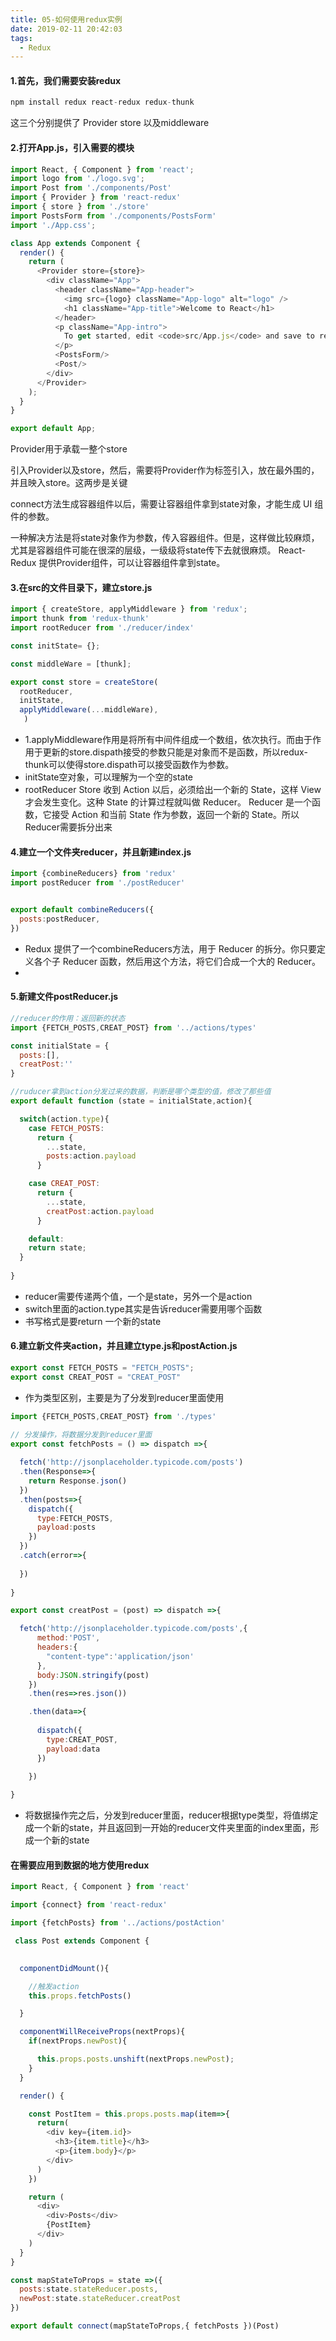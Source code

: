 ```yaml
---
title: 05-如何使用redux实例
date: 2019-02-11 20:42:03
tags:
  - Redux
---
```

#### 1.首先，我们需要安装redux
``` js
npm install redux react-redux redux-thunk
```
这三个分别提供了   Provider   store   以及middleware

#### 2.打开App.js，引入需要的模块
``` js
import React, { Component } from 'react';
import logo from './logo.svg';
import Post from './components/Post'
import { Provider } from 'react-redux'
import { store } from './store'
import PostsForm from './components/PostsForm'
import './App.css';

class App extends Component {
  render() {
    return (
      <Provider store={store}>
        <div className="App">
          <header className="App-header">
            <img src={logo} className="App-logo" alt="logo" />
            <h1 className="App-title">Welcome to React</h1>
          </header>
          <p className="App-intro">
            To get started, edit <code>src/App.js</code> and save to reload.
          </p>
          <PostsForm/>
          <Post/>
        </div>
      </Provider>
    );
  }
}

export default App;

```
Provider用于承载一整个store

引入Provider以及store，然后，需要将Provider作为标签引入，放在最外围的，并且映入store。这两步是关键

connect方法生成容器组件以后，需要让容器组件拿到state对象，才能生成 UI 组件的参数。

一种解决方法是将state对象作为参数，传入容器组件。但是，这样做比较麻烦，尤其是容器组件可能在很深的层级，一级级将state传下去就很麻烦。
React-Redux 提供Provider组件，可以让容器组件拿到state。

#### 3.在src的文件目录下，建立store.js

``` js
import { createStore, applyMiddleware } from 'redux';
import thunk from 'redux-thunk'
import rootReducer from './reducer/index'

const initState= {};

const middleWare = [thunk];

export const store = createStore(
  rootReducer,
  initState,
  applyMiddleware(...middleWare),
   )
```

* 1.applyMiddleware作用是将所有中间件组成一个数组，依次执行。而由于作用于更新的store.dispath接受的参数只能是对象而不是函数，所以redux-thunk可以使得store.dispath可以接受函数作为参数。
* initState空对象，可以理解为一个空的state
* rootReducer Store 收到 Action 以后，必须给出一个新的 State，这样 View 才会发生变化。这种 State 的计算过程就叫做 Reducer。
Reducer 是一个函数，它接受 Action 和当前 State 作为参数，返回一个新的 State。所以Reducer需要拆分出来


#### 4.建立一个文件夹reducer，并且新建index.js

``` index.js
import {combineReducers} from 'redux'
import postReducer from './postReducer'


export default combineReducers({  
  posts:postReducer,
})
```
* Redux 提供了一个combineReducers方法，用于 Reducer 的拆分。你只要定义各个子 Reducer 函数，然后用这个方法，将它们合成一个大的 Reducer。
* 

#### 5.新建文件postReducer.js
``` js
//reducer的作用：返回新的状态
import {FETCH_POSTS,CREAT_POST} from '../actions/types'

const initialState = {  
  posts:[],
  creatPost:''
}

//ruducer拿到action分发过来的数据，判断是哪个类型的值，修改了那些值
export default function (state = initialState,action){  

  switch(action.type){ 
    case FETCH_POSTS:
      return {  
        ...state,
        posts:action.payload
      }

    case CREAT_POST:
      return {  
        ...state,
        creatPost:action.payload
      }

    default:
    return state;
  }
  
}
```
* reducer需要传递两个值，一个是state，另外一个是action
* switch里面的action.type其实是告诉reducer需要用哪个函数
* 书写格式是要return 一个新的state


#### 6.建立新文件夹action，并且建立type.js和postAction.js
``` js
export const FETCH_POSTS = "FETCH_POSTS";
export const CREAT_POST = "CREAT_POST"
```
* 作为类型区别，主要是为了分发到reducer里面使用

``` js
import {FETCH_POSTS,CREAT_POST} from './types'

// 分发操作，将数据分发到reducer里面
export const fetchPosts = () => dispatch =>{ 
   
  fetch('http://jsonplaceholder.typicode.com/posts')
  .then(Response=>{ 
    return Response.json()
  })
  .then(posts=>{
    dispatch({  
      type:FETCH_POSTS,
      payload:posts
    })
  })
  .catch(error=>{  
    
  })
  
}

export const creatPost = (post) => dispatch =>{  

  fetch('http://jsonplaceholder.typicode.com/posts',{ 
      method:'POST',
      headers:{ 
        "content-type":'application/json'
      },
      body:JSON.stringify(post)
    })
    .then(res=>res.json())

    .then(data=>{
      
      dispatch({  
        type:CREAT_POST,
        payload:data
      })
      
    })

}
```

* 将数据操作完之后，分发到reducer里面，reducer根据type类型，将值绑定成一个新的state，并且返回到一开始的reducer文件夹里面的index里面，形成一个新的state


#### 在需要应用到数据的地方使用redux
``` js
import React, { Component } from 'react'

import {connect} from 'react-redux'

import {fetchPosts} from '../actions/postAction'

 class Post extends Component {

  
  componentDidMount(){  

    //触发action
    this.props.fetchPosts()

  }

  componentWillReceiveProps(nextProps){ 
    if(nextProps.newPost){ 

      this.props.posts.unshift(nextProps.newPost);
    }
  }

  render() {

    const PostItem = this.props.posts.map(item=>{ 
      return(
        <div key={item.id}>
          <h3>{item.title}</h3>
          <p>{item.body}</p>
        </div>
      )
    })

    return (
      <div>
        <div>Posts</div>
        {PostItem}
      </div>
    )
  }
}

const mapStateToProps = state =>({ 
  posts:state.stateReducer.posts,
  newPost:state.stateReducer.creatPost
})

export default connect(mapStateToProps,{ fetchPosts })(Post)
```






